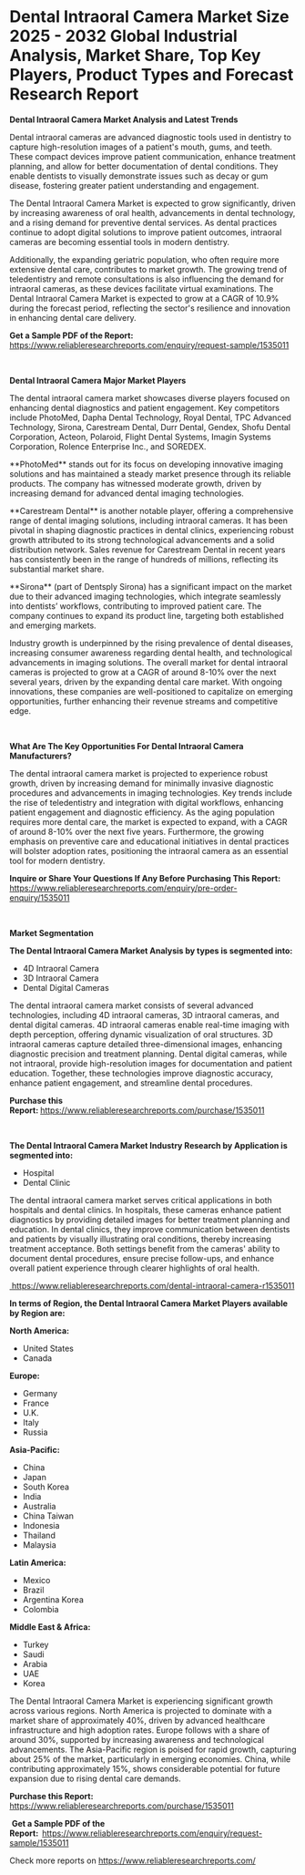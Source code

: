 <p><h1>Dental Intraoral Camera Market Size 2025 - 2032 Global Industrial Analysis, Market Share, Top Key Players, Product Types and Forecast Research Report</h1></p><p><strong>Dental Intraoral Camera Market Analysis and Latest Trends</strong></p>
<p><p>Dental intraoral cameras are advanced diagnostic tools used in dentistry to capture high-resolution images of a patient's mouth, gums, and teeth. These compact devices improve patient communication, enhance treatment planning, and allow for better documentation of dental conditions. They enable dentists to visually demonstrate issues such as decay or gum disease, fostering greater patient understanding and engagement.</p><p>The Dental Intraoral Camera Market is expected to grow significantly, driven by increasing awareness of oral health, advancements in dental technology, and a rising demand for preventive dental services. As dental practices continue to adopt digital solutions to improve patient outcomes, intraoral cameras are becoming essential tools in modern dentistry.</p><p>Additionally, the expanding geriatric population, who often require more extensive dental care, contributes to market growth. The growing trend of teledentistry and remote consultations is also influencing the demand for intraoral cameras, as these devices facilitate virtual examinations. The Dental Intraoral Camera Market is expected to grow at a CAGR of 10.9% during the forecast period, reflecting the sector's resilience and innovation in enhancing dental care delivery.</p></p>
<p><strong>Get a Sample PDF of the Report:&nbsp;</strong> <a href="https://www.reliableresearchreports.com/enquiry/request-sample/1535011?utm_campaign=2200&utm_medium=2&utm_source=Github&utm_content=ia&utm_term=03032025&utm_id=dental-intraoral-camera">https://www.reliableresearchreports.com/enquiry/request-sample/1535011</a></p>
<p>&nbsp;</p>
<p><strong>Dental Intraoral Camera Major Market Players</strong></p>
<p><p>The dental intraoral camera market showcases diverse players focused on enhancing dental diagnostics and patient engagement. Key competitors include PhotoMed, Dapha Dental Technology, Royal Dental, TPC Advanced Technology, Sirona, Carestream Dental, Durr Dental, Gendex, Shofu Dental Corporation, Acteon, Polaroid, Flight Dental Systems, Imagin Systems Corporation, Rolence Enterprise Inc., and SOREDEX.</p><p>**PhotoMed** stands out for its focus on developing innovative imaging solutions and has maintained a steady market presence through its reliable products. The company has witnessed moderate growth, driven by increasing demand for advanced dental imaging technologies.</p><p>**Carestream Dental** is another notable player, offering a comprehensive range of dental imaging solutions, including intraoral cameras. It has been pivotal in shaping diagnostic practices in dental clinics, experiencing robust growth attributed to its strong technological advancements and a solid distribution network. Sales revenue for Carestream Dental in recent years has consistently been in the range of hundreds of millions, reflecting its substantial market share.</p><p>**Sirona** (part of Dentsply Sirona) has a significant impact on the market due to their advanced imaging technologies, which integrate seamlessly into dentists’ workflows, contributing to improved patient care. The company continues to expand its product line, targeting both established and emerging markets. </p><p>Industry growth is underpinned by the rising prevalence of dental diseases, increasing consumer awareness regarding dental health, and technological advancements in imaging solutions. The overall market for dental intraoral cameras is projected to grow at a CAGR of around 8-10% over the next several years, driven by the expanding dental care market. With ongoing innovations, these companies are well-positioned to capitalize on emerging opportunities, further enhancing their revenue streams and competitive edge.</p></p>
<p>&nbsp;</p>
<p><strong>What Are The Key Opportunities For Dental Intraoral Camera Manufacturers?</strong></p>
<p><p>The dental intraoral camera market is projected to experience robust growth, driven by increasing demand for minimally invasive diagnostic procedures and advancements in imaging technologies. Key trends include the rise of teledentistry and integration with digital workflows, enhancing patient engagement and diagnostic efficiency. As the aging population requires more dental care, the market is expected to expand, with a CAGR of around 8-10% over the next five years. Furthermore, the growing emphasis on preventive care and educational initiatives in dental practices will bolster adoption rates, positioning the intraoral camera as an essential tool for modern dentistry.</p></p>
<p><strong>Inquire or Share Your Questions If Any Before Purchasing This Report:</strong> <a href="https://www.reliableresearchreports.com/enquiry/pre-order-enquiry/1535011?utm_campaign=2200&utm_medium=2&utm_source=Github&utm_content=ia&utm_term=03032025&utm_id=dental-intraoral-camera">https://www.reliableresearchreports.com/enquiry/pre-order-enquiry/1535011</a></p>
<p>&nbsp;</p>
<p><strong>Market Segmentation</strong></p>
<p><strong>The Dental Intraoral Camera Market Analysis by types is segmented into:</strong></p>
<p><ul><li>4D Intraoral Camera</li><li>3D Intraoral Camera</li><li>Dental Digital Cameras</li></ul></p>
<p><p>The dental intraoral camera market consists of several advanced technologies, including 4D intraoral cameras, 3D intraoral cameras, and dental digital cameras. 4D intraoral cameras enable real-time imaging with depth perception, offering dynamic visualization of oral structures. 3D intraoral cameras capture detailed three-dimensional images, enhancing diagnostic precision and treatment planning. Dental digital cameras, while not intraoral, provide high-resolution images for documentation and patient education. Together, these technologies improve diagnostic accuracy, enhance patient engagement, and streamline dental procedures.</p></p>
<p><strong>Purchase this Report:&nbsp;</strong><a href="https://www.reliableresearchreports.com/purchase/1535011?utm_campaign=2200&utm_medium=2&utm_source=Github&utm_content=ia&utm_term=03032025&utm_id=dental-intraoral-camera">https://www.reliableresearchreports.com/purchase/1535011</a></p>
<p>&nbsp;</p>
<p><strong>The Dental Intraoral Camera Market Industry Research by Application is segmented into:</strong></p>
<p><ul><li>Hospital</li><li>Dental Clinic</li></ul></p>
<p><p>The dental intraoral camera market serves critical applications in both hospitals and dental clinics. In hospitals, these cameras enhance patient diagnostics by providing detailed images for better treatment planning and education. In dental clinics, they improve communication between dentists and patients by visually illustrating oral conditions, thereby increasing treatment acceptance. Both settings benefit from the cameras' ability to document dental procedures, ensure precise follow-ups, and enhance overall patient experience through clearer highlights of oral health.</p></p>
<p><a href="https://www.reliableresearchreports.com/dental-intraoral-camera-r1535011?utm_campaign=2200&utm_medium=2&utm_source=Github&utm_content=ia&utm_term=03032025&utm_id=dental-intraoral-camera">&nbsp;https://www.reliableresearchreports.com/dental-intraoral-camera-r1535011</a></p>
<p><strong>In terms of Region, the Dental Intraoral Camera Market Players available by Region are:</strong></p>
<p>
    <p> <strong> North America: </strong>
        <ul>
            <li>United States</li>
            <li>Canada</li>
        </ul>
        </p> 
    <p> <strong> Europe: </strong>
        <ul>
            <li>Germany</li>
            <li>France</li>
            <li>U.K.</li>
            <li>Italy</li>
            <li>Russia</li>
        </ul>
        </p> 
    <p> <strong> Asia-Pacific: </strong>
        <ul>
            <li>China</li>
            <li>Japan</li>
            <li>South Korea</li>
            <li>India</li>
            <li>Australia</li>
            <li>China Taiwan</li>
            <li>Indonesia</li>
            <li>Thailand</li>
            <li>Malaysia</li>
        </ul>
        </p> 
    <p> <strong> Latin America: </strong>
        <ul>
            <li>Mexico</li>
            <li>Brazil</li>
            <li>Argentina Korea</li>
            <li>Colombia</li>
        </ul>
        </p> 
    <p> <strong> Middle East & Africa: </strong>
        <ul>
            <li>Turkey</li>
            <li>Saudi</li>
            <li>Arabia</li>
            <li>UAE</li>
            <li>Korea</li>
        </ul>
    </p>
    </p>
<p><p>The Dental Intraoral Camera Market is experiencing significant growth across various regions. North America is projected to dominate with a market share of approximately 40%, driven by advanced healthcare infrastructure and high adoption rates. Europe follows with a share of around 30%, supported by increasing awareness and technological advancements. The Asia-Pacific region is poised for rapid growth, capturing about 25% of the market, particularly in emerging economies. China, while contributing approximately 15%, shows considerable potential for future expansion due to rising dental care demands.</p></p>
<p><strong>Purchase this Report: </strong><a href="https://www.reliableresearchreports.com/purchase/1535011?utm_campaign=2200&utm_medium=2&utm_source=Github&utm_content=ia&utm_term=03032025&utm_id=dental-intraoral-camera">https://www.reliableresearchreports.com/purchase/1535011</a></p>
<p>&nbsp;<strong>Get a Sample PDF of the Report:&nbsp;&nbsp;</strong><a href="https://www.reliableresearchreports.com/enquiry/request-sample/1535011?utm_campaign=2200&utm_medium=2&utm_source=Github&utm_content=ia&utm_term=03032025&utm_id=dental-intraoral-camera">https://www.reliableresearchreports.com/enquiry/request-sample/1535011</a></p>
<p><strong></strong></p>
<p>Check more reports on <a href="https://www.reliableresearchreports.com/?utm_campaign=2200&utm_medium=2&utm_source=Github&utm_content=ia&utm_term=03032025&utm_id=dental-intraoral-camera">https://www.reliableresearchreports.com/</a></p>